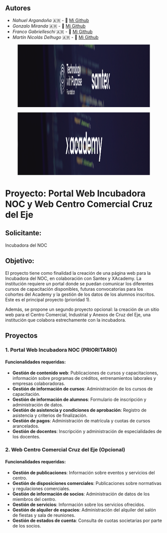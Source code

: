 ## Autores
- *Nahuel Argandoña* 🇦🇷 - 🐣 [Mi Github](https://github.com/Aubar48)
- *Gonzalo Miranda* 🇦🇷 - 🐣 [Mi Github](https://github.com/gonzalomiranda97)
- *Franco Gabrielleschi* 🇦🇷 - 🐣 [Mi Github](https://github.com/franmarg92)
- *Martín Nicolás Delhugo* 🇦🇷 - 🐣 [Mi Github](https://github.com/delhugo-martin)
<figure><img src="./front/src/app/assets/Santex.png" alt="logo" style="height: 200px;"></figure>
<figure><img src="./front/src/app/assets/xAcademy.png" alt="logo" style="height: 200px;"></figure>

# Proyecto: Portal Web Incubadora NOC y Web Centro Comercial Cruz del Eje

## Solicitante:
Incubadora del NOC

## Objetivo:
El proyecto tiene como finalidad la creación de una página web para la Incubadora del NOC, en colaboración con Santex y XAcademy. La institución requiere un portal donde se puedan comunicar los diferentes cursos de capacitación disponibles, futuras convocatorias para los cohortes del Academy y la gestión de los datos de los alumnos inscritos. Este es el principal proyecto (prioridad 1).

Además, se propone un segundo proyecto opcional: la creación de un sitio web para el Centro Comercial, Industrial y Anexos de Cruz del Eje, una institución que colabora estrechamente con la incubadora.

## Proyectos

### 1. Portal Web Incubadora NOC (PRIORITARIO)

#### Funcionalidades requeridas:
- **Gestión de contenido web**: Publicaciones de cursos y capacitaciones, información sobre programas de créditos, entrenamientos laborales y empresas colaboradoras.
- **Gestión de información de cursos**: Administración de los cursos de capacitación.
- **Gestión de información de alumnos**: Formulario de inscripción y administración de datos.
- **Gestión de asistencia y condiciones de aprobación**: Registro de asistencia y criterios de finalización.
- **Gestión de pagos**: Administración de matrícula y cuotas de cursos arancelados.
- **Gestión de docentes**: Inscripción y administración de especialidades de los docentes.

### 2. Web Centro Comercial Cruz del Eje (Opcional)

#### Funcionalidades requeridas:
- **Gestión de publicaciones**: Información sobre eventos y servicios del centro.
- **Gestión de disposiciones comerciales**: Publicaciones sobre normativas y regulaciones comerciales.
- **Gestión de información de socios**: Administración de datos de los miembros del centro.
- **Gestión de servicios**: Información sobre los servicios ofrecidos.
- **Gestión de alquiler de espacios**: Administración del alquiler del salón de fiestas y sala de reuniones.
- **Gestión de estados de cuenta**: Consulta de cuotas societarias por parte de los socios.
